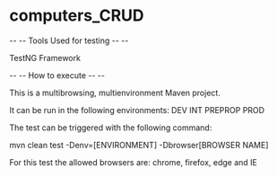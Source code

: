 # computers_CRUD

-- -- Tools Used for testing -- --

TestNG Framework

-- -- How to execute -- --

This is a multibrowsing, multienvironment Maven project.

It can be run in the following environments: DEV INT PREPROP PROD

The test can be triggered with the following command:

mvn clean test -Denv=[ENVIRONMENT] -Dbrowser[BROWSER NAME]

For this test the allowed browsers are: chrome, firefox, edge and IE
